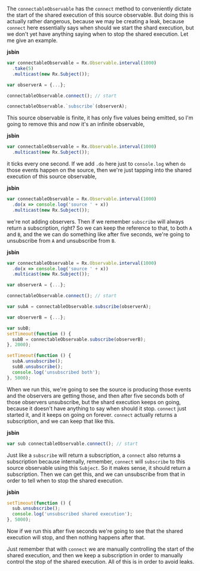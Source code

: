 The `connectableObservable` has the `connect` method to conveniently dictate the start of the shared execution of this source observable. But doing this is actually rather dangerous, because we may be creating a leak, because `connect` here essentially says when should we start the shard execution, but we don't yet have anything saying when to stop the shared execution. Let me give an example.

**jsbin**
```javascript
var connectableObservable = Rx.Observable.interval(1000)
  .take(5)
  .multicast(new Rx.Subject());

var observerA = {...};

connectableObservable.connect(); // start

connectableObservable.`subscribe`(observerA);
```

This source observable is finite, it has only five values being emitted, so I'm going to remove this and now it's an infinite observable,

**jsbin**
```javascript
var connectableObservable = Rx.Observable.interval(1000)
  .multicast(new Rx.Subject());
```

it ticks every one second. If we add `.do` here just to `console.log` when `do` those events happen on the source, then we're just tapping into the shared execution of this source observable,

**jsbin**
```javascript
var connectableObservable = Rx.Observable.interval(1000)
  .do(x => console.log('source ' + x))
  .multicast(new Rx.Subject());
```

we're not adding observers. Then if we remember `subscribe` will always return a subscription, right? So we can keep the reference to that, to both `A` and `B`, and the we can do something like after five seconds, we're going to unsubscribe from `A` and unsubscribe from `B`.

**jsbin**
```javascript
var connectableObservable = Rx.Observable.interval(1000)
  .do(x => console.log('source ' + x))
  .multicast(new Rx.Subject());

var observerA = {...};

connectableObservable.connect(); // start

var subA = connectableObservable.subscribe(observerA);

var observerB = {...};

var subB;
setTimeout(function () {
  subB = connectableObservable.subscribe(observerB);
}, 2000);

setTimeout(function () {
  subA.unsubscribe();
  subB.unsubscribe();
  console.log('unsubscribed both');
}, 5000);
```

When we run this, we're going to see the source is producing those events and the observers are getting those, and then after five seconds both of those observers unsubscribe, but the shard execution keeps on going, because it doesn't have anything to say when should it stop. `connect` just started it, and it keeps on going on forever. `connect` actually returns a subscription, and we can keep that like this.

**jsbin**
```javascript
var sub connectableObservable.connect(); // start
```

Just like a `subscribe` will return a subscription, a `connect` also returns a subscription because internally, remember, `connect` will `subscribe` to this source observable using this `Subject`. So it makes sense, it should return a subscription. Then we can get this, and we can unsubscribe from that in order to tell when to stop the shared execution.

**jsbin**
```javascript
setTimeout(function () {
  sub.unsubscribe();
  console.log('unsubscribed shared execution');
}, 5000);
```

Now if we run this after five seconds we're going to see that the shared execution will stop, and then nothing happens after that.

Just remember that with `connect` we are manually controlling the start of the shared execution, and then we keep a subscription in order to manually control the stop of the shared execution. All of this is in order to avoid leaks.
